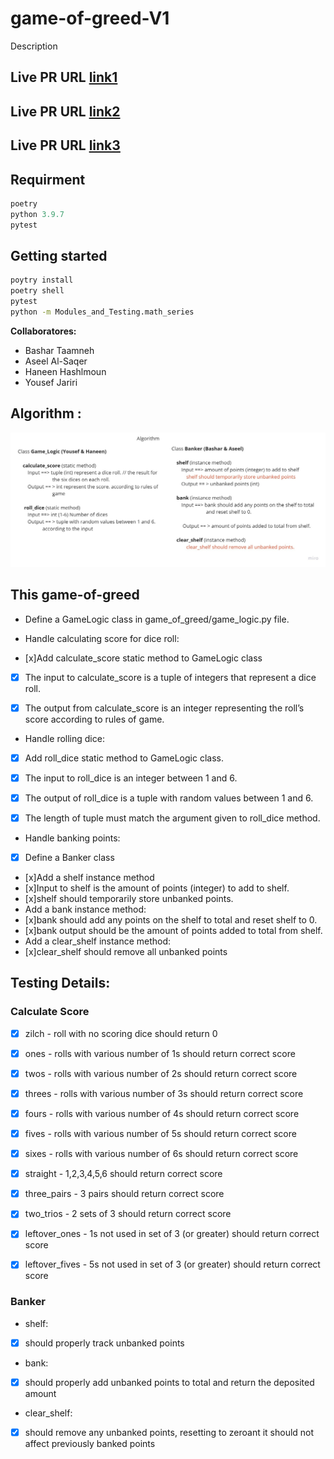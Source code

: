 # game-of-greed-V1

Description

<!-- * This program simulates Mad Libs game which is a typical word game that consists of one player who asks the others for a list of words to fill in the blanks in the story before reading out loud.  -->

## **Live PR URL** [link1](https://github.com/jariryyousef/game_of_greed/pull/1)

## **Live PR URL** [link2](https://github.com/jariryyousef/game_of_greed/pull/2)

## **Live PR URL** [link3](https://github.com/jariryyousef/game_of_greed/pull/4)

## Requirment

```javascript
poetry
python 3.9.7
pytest
```

## Getting started

```bash
poytry install
poetry shell
pytest
python -m Modules_and_Testing.math_series
```

**Collaboratores:**

- Bashar Taamneh
- Aseel Al-Saqer
- Haneen Hashlmoun
- Yousef Jariri

## Algorithm :

<img src = "Game of Greed.jpg">

## This game-of-greed

- Define a GameLogic class in game_of_greed/game_logic.py file.
- Handle calculating score for dice roll:

- [x]Add calculate_score static method to GameLogic class

- [x] The input to calculate_score is a tuple of integers that represent a dice roll.

- [x] The output from calculate_score is an integer representing the roll’s score according to rules of game.

- Handle rolling dice:

- [x] Add roll_dice static method to GameLogic class.

- [x] The input to roll_dice is an integer between 1 and 6.

- [x] The output of roll_dice is a tuple with random values between 1 and 6.
- [x] The length of tuple must match the argument given to roll_dice method.
- Handle banking points:
- [x] Define a Banker class
- [x]Add a shelf instance method
- [x]Input to shelf is the amount of points (integer) to add to shelf.
- [x]shelf should temporarily store unbanked points.
- Add a bank instance method:
- [x]bank should add any points on the shelf to total and reset shelf to 0.
- [x]bank output should be the amount of points added to total from shelf.
- Add a clear_shelf instance method:
- [x]clear_shelf should remove all unbanked points

## Testing Details:

### Calculate Score

- [x] zilch - roll with no scoring dice should return 0

- [x] ones - rolls with various number of 1s should return correct score

- [x] twos - rolls with various number of 2s should return correct score

- [x] threes - rolls with various number of 3s should return correct score
- [x] fours - rolls with various number of 4s should return correct score

- [x] fives - rolls with various number of 5s should return correct score

- [x] sixes - rolls with various number of 6s should return correct score

- [x] straight - 1,2,3,4,5,6 should return correct score

- [x] three_pairs - 3 pairs should return correct score

- [x] two_trios - 2 sets of 3 should return correct score

- [x] leftover_ones - 1s not used in set of 3 (or greater) should return correct score

- [x] leftover_fives - 5s not used in set of 3 (or greater) should return correct score

### Banker

- shelf:
- [x] should properly track unbanked points
- bank:
- [x] should properly add unbanked points to total and return the deposited amount
- clear_shelf:
- [x] should remove any unbanked points, resetting to zeroant it should not affect previously banked points
